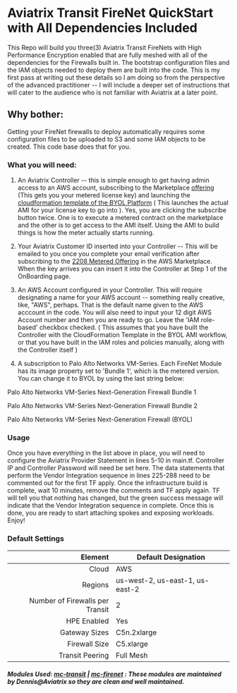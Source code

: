 # Aviatrix Transit FireNet QuickStart with All Dependencies Included 

This Repo will build you three(3) Aviatrix Transit FireNets with High Performance Encryption enabled that are fully meshed with all of the dependencies for the Firewalls built in. The bootstrap configuration files and the IAM objects needed to deploy them are built into the code. This is my first pass at writing out these details so I am doing so from the perspective of the advanced practitioner -- I will include a deeper set of instructions that will cater to the audience who is not familiar with Aviatrix at a later point. 

## Why bother: 

Getting your FireNet firewalls to deploy automatically requires some configuration files to be uploaded to S3 and some IAM objects to be created. This code base does that for you. 

### What you will need: 

1. An Aviatrix Controller -- this is simple enough to get having admin access to an AWS account, subscribing to the Marketplace [offering](https://aws.amazon.com/marketplace/pp/prodview-qzvzwigqw72ek?sr=0-3&ref_=beagle&applicationId=AWSMPContessa) (This gets you your metered license key) and launching the [cloudformation template of the BYOL Platform](https://aws.amazon.com/marketplace/pp/prodview-nsys2ingy6m3w?sr=0-2&ref_=beagle&applicationId=AWSMPContessa) ( This launches the actual AMI for your license key to go into ). Yes, you are clicking the subscribe button twice. One is to execute a metered contract on the marketplace and the other is to get access to the AMI itself. Using the AMI to build things is how the meter actually starts running. 

2. Your Aviatrix Customer ID inserted into your Controller -- This will be emailed to you once you complete your email verification after subscribing to the [2208 Metered Offering](https://aws.amazon.com/marketplace/pp/prodview-qzvzwigqw72ek?sr=0-3&ref_=beagle&applicationId=AWSMPContessa) in the AWS Marketplace. When the key arrives you can insert it into the Controller at Step 1 of the OnBoarding page. 

3. An AWS Account configured in your Controller. This will require designating a name for your AWS account -- something really creative, like, "AWS", perhaps. That is the default name given to the AWS acccount in the code. You will also need to input your 12 digit AWS Account number and then you are ready to go. Leave the 'IAM role-based' checkbox checked. ( This assumes that you have built the Controller with the CloudFormation Template in the BYOL AMI workflow, or that you have built in the IAM roles and policies manually, along with the Controller itself )

4. A subscription to Palo Alto Networks VM-Series. Each FireNet Module has its image property set to 'Bundle 1', which is the metered version. You can change it to BYOL by using the last string below: 

<p>Palo Alto Networks VM-Series Next-Generation Firewall Bundle 1</p>
<p>Palo Alto Networks VM-Series Next-Generation Firewall Bundle 2</p>
<p>Palo Alto Networks VM-Series Next-Generation Firewall (BYOL)</p>

### Usage

Once you have everything in the list above in place, you will need to configure the Aviatrix Provider Statement in lines 5-10 in main.tf. Controller IP and Controller Password will need be set here. The data statements that perform the Vendor Integration sequence in lines 225-288 need to be commented out for the first TF apply. Once the infrastructure build is complete, wait 10 minutes, remove the comments and TF apply again. TF will tell you that nothing has changed, but the green success message will indicate that the Vendor Integration sequence in complete. Once this is done, you are ready to start attaching spokes and exposing workloads. Enjoy! 

### Default Settings 

| Element  | Default Designation  | 
|-----:|---------------|
|    Cloud |AWS        |
|  Regions    | us-west-2, us-east-1, us-east-2               |
|      Number of Firewalls per Transit| 2              |
| HPE Enabled| Yes |
|Gateway Sizes| C5n.2xlarge | 
|Firewall Size| C5.xlarge|
|Transit Peering| Full Mesh | 

##### Modules Used: [mc-transit](https://github.com/terraform-aviatrix-modules/terraform-aviatrix-mc-transit) | [mc-firenet](https://github.com/terraform-aviatrix-modules/terraform-aviatrix-mc-firenet) : These modules are maintained by Dennis@Aviatrix so they are clean and well maintained. 
